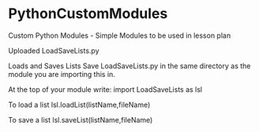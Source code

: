 # PythonCustomModules
Custom Python Modules - Simple Modules to be used in lesson plan


Uploaded LoadSaveLists.py

Loads and Saves Lists
Save LoadSaveLists.py in the same directory as the module you are importing this in.

At the top of your module write:
import LoadSaveLists as lsl

To load a list
lsl.loadList(listName,fileName)

To save a list
lsl.saveList(listName,fileName)

